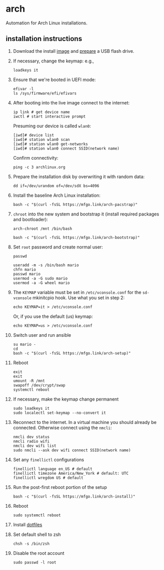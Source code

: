 # arch

Automation for Arch Linux installations.

## installation instructions

1. Download the install [image](https://www.archlinux.org/download/) and
   [prepare](https://wiki.archlinux.org/index.php/USB_flash_installation_medium)
   a USB flash drive.

2. If necessary, change the keymap: e.g.,

   ```shell
   loadkeys it
   ```

3. Ensure that we're booted in UEFI mode:

   ```shell
   efivar -l
   ls /sys/firmware/efi/efivars
   ```

4. After booting into the live image connect to the internet:

   ```shell
   ip link # get device name
   iwctl # start interactive prompt
   ```

   Presuming our device is called `wlan0`:

   ```
   [iwd]# device list
   [iwd]# station wlan0 scan
   [iwd]# station wlan0 get-networks
   [iwd]# station wlan0 connect SSID(network name)
   ```

   Confirm connectivity:

   ```shell
   ping -c 3 archlinux.org
   ```

5. Prepare the installation disk by overwriting it with random data:

   ```shell
   dd if=/dev/urandom of=/dev/sdX bs=4096
   ```

6. Install the baseline Arch Linux installation:

   ```shell
   bash -c "$(curl -fsSL https://mfgo.link/arch-pacstrap)"
   ```

7. `chroot` into the new system and bootstrap it (install required packages
   and bootloader):

   ```shell
   arch-chroot /mnt /bin/bash
   ```

   ```shell
   bash -c "$(curl -fsSL https://mfgo.link/arch-bootstrap)"
   ```

8. Set `root` password and create normal user:

   ```shell
   passwd
   ```

   ```shell
   useradd -m -s /bin/bash mario
   chfn mario
   passwd mario
   usermod -a -G sudo mario
   usermod -a -G wheel mario
   ```

9. The `KEYMAP` variable must be set in `/etc/vconsole.conf` for the
   `sd-vconsole` mkinitcpio hook. Use what you set in step 2:

   ```shell
   echo KEYMAP=it > /etc/vconsole.conf
   ```

   Or, if you use the default (us) keymap:

   ```shell
   echo KEYMAP=us > /etc/vconsole.conf
   ```

10. Switch user and run ansible

    ```shell
    su mario -
    cd
    bash -c "$(curl -fsSL https://mfgo.link/arch-setup)"
    ```

11. Reboot

    ```shell
    exit
    exit
    umount -R /mnt
    swapoff /dev/crypt/swap
    systemctl reboot
    ```

12. If necessary, make the keymap change permanent

    ```shell
    sudo loadkeys it
    sudo localectl set-keymap --no-convert it
    ```

13. Reconnect to the internet. In a virtual machine you should already be
    connected. Otherwise connect using the `nmcli`:

    ```shell
    nmcli dev status
    nmcli radio wifi
    nmcli dev wifi list
    sudo nmcli --ask dev wifi connect SSID(network name)
    ```

14. Set any `finellictl` configurations

    ```shell
    finellictl language en_US # default
    finellictl timezone America/New_York # default: UTC
    finellictl wregdom US # default
    ```

15. Run the post-first reboot portion of the setup

    ```shell
    bash -c "$(curl -fsSL https://mfgo.link/arch-install)"
    ```

16. Reboot

    ```shell
    sudo systemctl reboot
    ```

17. Install [dotfiles](https://github.com/mfinelli/dotfiles)

18. Set default shell to zsh

    ```shell
    chsh -s /bin/zsh
    ```

19. Disable the root account

    ```shell
    sudo passwd -l root
    ```
